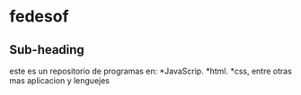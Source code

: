 # fedesof
## Sub-heading
este es un repositorio de programas en:
*JavaScrip.
*html.
*css, entre otras mas aplicacion y lenguejes  
